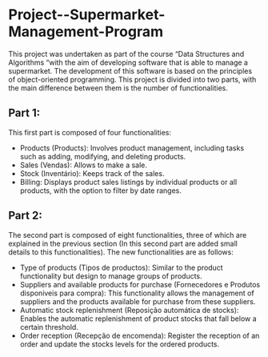 # Project--Supermarket-Management-Program

This project was undertaken as part of the course “Data Structures and Algorithms “with the aim of developing software that is able to manage a supermarket. The development of this software is based on the principles of object-oriented programming. This project is divided into two parts, with the main difference between them is the number of functionalities.

## Part 1:
This first part is composed of four functionalities: 
- Products (Products): Involves product management, including tasks such as adding, modifying, and deleting products. 
- Sales (Vendas): Allows to make a sale. 
- Stock (Inventário): Keeps track of the sales.
- Billing: Displays product sales listings by individual products or all products, with the option to filter by date ranges.

## Part 2:
The second part is composed of eight functionalities, three of which are explained in the previous section (In this second part are added small details to this functionalities). The new functionalities are as follows:
- Type of products (Tipos de productos): Similar to the product functionality but design to manage groups of products. 
- Suppliers and available products for purchase (Fornecedores e Produtos disponiveis para compra): This functionality allows the management of suppliers and the products available for purchase from these suppliers. 
- Automatic stock replenishment (Reposição automática de stocks): Enables the automatic replenishment of product stocks that fall below a certain threshold. 
- Order reception (Recepção de encomenda): Register the reception of an order and update the stocks levels for the ordered products.
